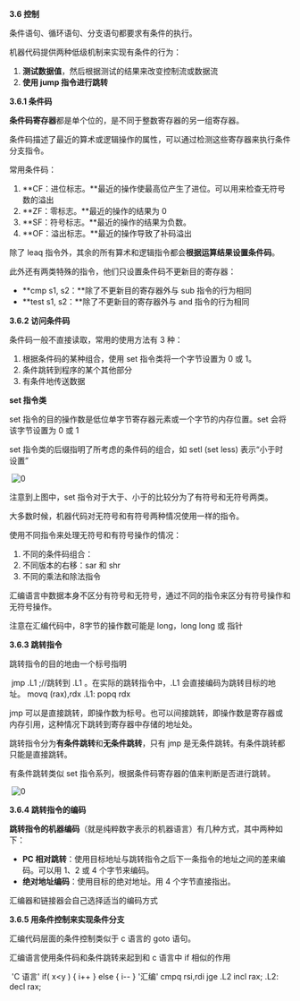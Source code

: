 **3.6 控制**

条件语句、循环语句、分支语句都要求有条件的执行。

机器代码提供两种低级机制来实现有条件的行为：

1. **测试数据值**，然后根据测试的结果来改变控制流或数据流
2. **使用 jump 指令进行跳转**

**3.6.1 条件码**

**条件码寄存器**都是单个位的，是不同于整数寄存器的另一组寄存器。

条件码描述了最近的算术或逻辑操作的属性，可以通过检测这些寄存器来执行条件分支指令。

常用条件码：

1. **CF：进位标志。**最近的操作使最高位产生了进位。可以用来检查无符号数的溢出
2. **ZF：零标志。**最近的操作的结果为 0
3. **SF：符号标志。**最近的操作的结果为负数。
4. **OF：溢出标志。**最近的操作导致了补码溢出

除了 leaq 指令外，其余的所有算术和逻辑指令都会**根据运算结果设置条件码**。

此外还有两类特殊的指令，他们只设置条件码不更新目的寄存器：

- **cmp s1, s2：**除了不更新目的寄存器外与 sub 指令的行为相同
- **test s1, s2：**除了不更新目的寄存器外与 and 指令的行为相同

**3.6.2 访问条件码**

条件码一般不直接读取，常用的使用方法有 3 种：

1. 根据条件码的某种组合，使用 set 指令类将一个字节设置为 0 或 1。
2. 条件跳转到程序的某个其他部分
3. 有条件地传送数据

**set 指令类**

set 指令的目的操作数是低位单字节寄存器元素或一个字节的内存位置。set 会将该字节设置为 0 或 1

set 指令类的后缀指明了所考虑的条件码的组合，如 setl (set less) 表示“小于时设置”

​    ![0](https://note.youdao.com/yws/public/resource/fc45065e632e1d7a6f07ab4b11152fbe/xmlnote/C48232938D984A2BAE77556E75599457/14185)

注意到上图中，set 指令对于大于、小于的比较分为了有符号和无符号两类。

大多数时候，机器代码对无符号和有符号两种情况使用一样的指令。

使用不同指令来处理无符号和有符号操作的情况：

1. 不同的条件码组合：
2. 不同版本的右移：sar 和 shr
3. 不同的乘法和除法指令

汇编语言中数据本身不区分有符号和无符号，通过不同的指令来区分有符号操作和无符号操作。

注意在汇编代码中，8字节的操作数可能是 long，long long 或 指针

**3.6.3 跳转指令**

跳转指令的目的地由一个标号指明

​                    jmp .L1 ;//跳转到 .L1 。在实际的跳转指令中，.L1 会直接编码为跳转目标的地址。    movq (rax),rdx .L1:    popq rdx              

jmp 可以是直接跳转，即操作数为标号。也可以间接跳转，即操作数是寄存器或内存引用，这种情况下跳转到寄存器中存储的地址处。

跳转指令分为**有条件跳转**和**无条件跳转**，只有 jmp 是无条件跳转。有条件跳转都只能是直接跳转。

有条件跳转类似 set 指令系列，根据条件码寄存器的值来判断是否进行跳转。

​    ![0](https://note.youdao.com/yws/public/resource/fc45065e632e1d7a6f07ab4b11152fbe/xmlnote/A4D988D637244C2B8C7DC439F7AD9DE2/14239)

**3.6.4 跳转指令的编码**

**跳转指令的机器编码**（就是纯粹数字表示的机器语言）有几种方式，其中两种如下：

- **PC 相对跳转**：使用目标地址与跳转指令之后下一条指令的地址之间的差来编码。可以用 1、2 或 4 个字节来编码。
- **绝对地址编码**：使用目标的绝对地址。用 4 个字节直接指出。

汇编器和链接器会自己选择适当的编码方式

**3.6.5 用条件控制来实现条件分支**

汇编代码层面的条件控制类似于 c 语言的 goto 语句。

汇编语言使用条件码和条件跳转来起到和 c 语言中 if 相似的作用

​                'C 语言' if( x<y ) { i++ } else { i-- } '汇编' cmpq rsi,rdi jge .L2 incl rax; .L2:    decl rax;              
